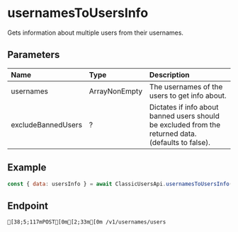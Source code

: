 
# usernamesToUsersInfo
Gets information about multiple users from their usernames.


## Parameters
| Name               | Type                    | Description                                                                                         |
| :----------------- | :---------------------- | :-------------------------------------------------------------------------------------------------- |
| usernames          | ArrayNonEmpty<Username> | The usernames of the users to get info about.                                                       |
| excludeBannedUsers | ?                       | Dictates if info about banned users should be excluded from the returned data. (defaults to false). |



## Example
```js copy showLineNumbers
const { data: usersInfo } = await ClassicUsersApi.usernamesToUsersInfo({ usernames: ["MightyPart"] }); 
```

## Endpoint
```ansi
[38;5;117mPOST[0m[2;33m[0m /v1/usernames/users
```
  